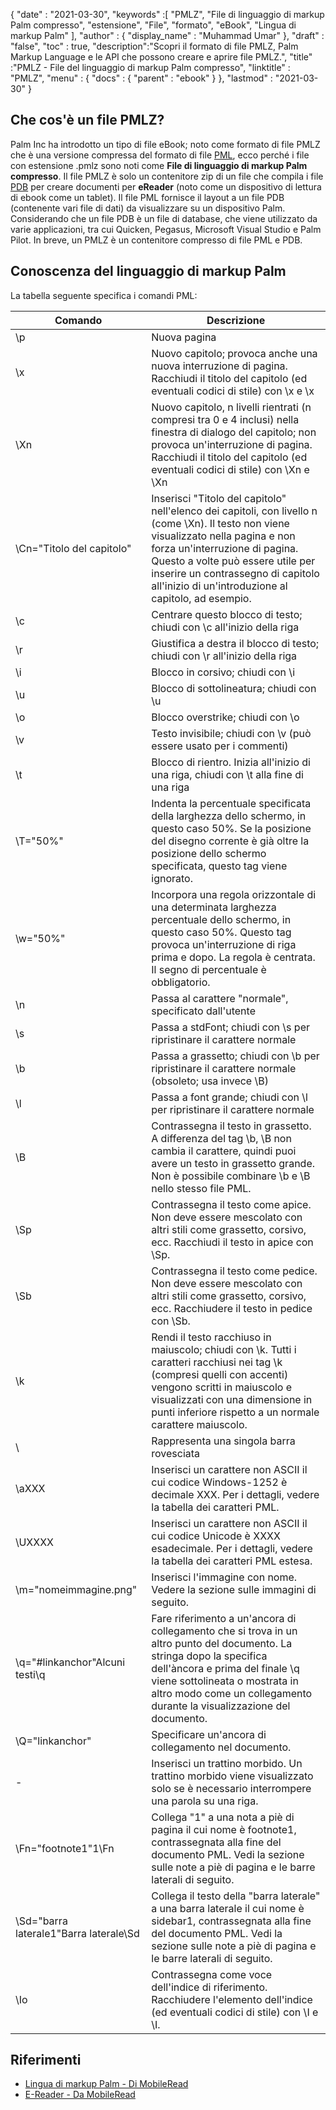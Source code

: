 {
  "date" : "2021-03-30",
  "keywords" :[ "PMLZ", "File di linguaggio di markup Palm compresso", "estensione", "File", "formato", "eBook", "Lingua di markup Palm" ],
  "author" : {
    "display_name" : "Muhammad Umar"
},
  "draft" : "false",
  "toc" : true,
  "description":"Scopri il formato di file PMLZ, Palm Markup Language e le API che possono creare e aprire file PMLZ.",
  "title" :"PMLZ - File del linguaggio di markup Palm compresso",
  "linktitle" : "PMLZ",
  "menu" : {
    "docs" : {
      "parent" : "ebook"
}
},
  "lastmod" : "2021-03-30"
}

## Che cos'è un file PMLZ?

Palm Inc ha introdotto un tipo di file eBook; noto come formato di file PMLZ che è una versione compressa del formato di file [PML](/it/ebook/pml/), ecco perché i file con estensione .pmlz sono noti come **File di linguaggio di markup Palm compresso**. Il file PMLZ è solo un contenitore zip di un file che compila i file [PDB](/it/programming/pdb/) per creare documenti per **eReader** (noto come un dispositivo di lettura di ebook come un tablet). Il file PML fornisce il layout a un file PDB (contenente vari file di dati) da visualizzare su un dispositivo Palm. Considerando che un file PDB è un file di database, che viene utilizzato da varie applicazioni, tra cui Quicken, Pegasus, Microsoft Visual Studio e Palm Pilot. In breve, un PMLZ è un contenitore compresso di file PML e PDB.


## Conoscenza del linguaggio di markup Palm
La tabella seguente specifica i comandi PML:

|Comando|Descrizione|
---|---|
| \p | Nuova pagina |
| \x | Nuovo capitolo; provoca anche una nuova interruzione di pagina. Racchiudi il titolo del capitolo (ed eventuali codici di stile) con \x e \x |
| \Xn | Nuovo capitolo, n livelli rientrati (n compresi tra 0 e 4 inclusi) nella finestra di dialogo del capitolo; non provoca un'interruzione di pagina. Racchiudi il titolo del capitolo (ed eventuali codici di stile) con \Xn e \Xn |
| \Cn="Titolo del capitolo" | Inserisci "Titolo del capitolo" nell'elenco dei capitoli, con livello n (come \Xn). Il testo non viene visualizzato nella pagina e non forza un'interruzione di pagina. Questo a volte può essere utile per inserire un contrassegno di capitolo all'inizio di un'introduzione al capitolo, ad esempio. |
| \c | Centrare questo blocco di testo; chiudi con \c all'inizio della riga |
| \r | Giustifica a destra il blocco di testo; chiudi con \r all'inizio della riga |
| \i | Blocco in corsivo; chiudi con \i |
| \u | Blocco di sottolineatura; chiudi con \u |
| \o | Blocco overstrike; chiudi con \o |
| \v | Testo invisibile; chiudi con \v (può essere usato per i commenti) |
| \t | Blocco di rientro. Inizia all'inizio di una riga, chiudi con \t alla fine di una riga |
| \T="50%" | Indenta la percentuale specificata della larghezza dello schermo, in questo caso 50%. Se la posizione del disegno corrente è già oltre la posizione dello schermo specificata, questo tag viene ignorato. |
| \w="50%" | Incorpora una regola orizzontale di una determinata larghezza percentuale dello schermo, in questo caso 50%. Questo tag provoca un'interruzione di riga prima e dopo. La regola è centrata. Il segno di percentuale è obbligatorio. |
| \n | Passa al carattere "normale", specificato dall'utente |
| \s | Passa a stdFont; chiudi con \s per ripristinare il carattere normale |
| \b | Passa a grassetto; chiudi con \b per ripristinare il carattere normale (obsoleto; usa invece \B) |
| \l | Passa a font grande; chiudi con \l per ripristinare il carattere normale |
| \B | Contrassegna il testo in grassetto. A differenza del tag \b, \B non cambia il carattere, quindi puoi avere un testo in grassetto grande. Non è possibile combinare \b e \B nello stesso file PML. |
| \Sp | Contrassegna il testo come apice. Non deve essere mescolato con altri stili come grassetto, corsivo, ecc. Racchiudi il testo in apice con \Sp. |
| \Sb | Contrassegna il testo come pedice. Non deve essere mescolato con altri stili come grassetto, corsivo, ecc. Racchiudere il testo in pedice con \Sb. |
| \k | Rendi il testo racchiuso in maiuscolo; chiudi con \k. Tutti i caratteri racchiusi nei tag \k (compresi quelli con accenti) vengono scritti in maiuscolo e visualizzati con una dimensione in punti inferiore rispetto a un normale carattere maiuscolo. |
| \\ | Rappresenta una singola barra rovesciata |
| \aXXX | Inserisci un carattere non ASCII il cui codice Windows-1252 è decimale XXX. Per i dettagli, vedere la tabella dei caratteri PML. |
| \UXXXX | Inserisci un carattere non ASCII il cui codice Unicode è XXXX esadecimale. Per i dettagli, vedere la tabella dei caratteri PML estesa. |
| \m="nomeimmagine.png" | Inserisci l'immagine con nome. Vedere la sezione sulle immagini di seguito. |
| \q="#linkanchor"Alcuni testi\q | Fare riferimento a un'ancora di collegamento che si trova in un altro punto del documento. La stringa dopo la specifica dell'àncora e prima del finale \q viene sottolineata o mostrata in altro modo come un collegamento durante la visualizzazione del documento. |
| \Q="linkanchor" | Specificare un'ancora di collegamento nel documento. |
| \- | Inserisci un trattino morbido. Un trattino morbido viene visualizzato solo se è necessario interrompere una parola su una riga. |
| \Fn="footnote1"1\Fn | Collega "1" a una nota a piè di pagina il cui nome è footnote1, contrassegnata alla fine del documento PML. Vedi la sezione sulle note a piè di pagina e le barre laterali di seguito. |
| \Sd="barra laterale1"Barra laterale\Sd | Collega il testo della "barra laterale" a una barra laterale il cui nome è sidebar1, contrassegnata alla fine del documento PML. Vedi la sezione sulle note a piè di pagina e le barre laterali di seguito. |
| \Io | Contrassegna come voce dell'indice di riferimento. Racchiudere l'elemento dell'indice (ed eventuali codici di stile) con \I e \I.|


## Riferimenti

* [Lingua di markup Palm - Di MobileRead](https://wiki.mobileread.com/wiki/EReader)
* [E-Reader - Da MobileRead](https://en.wikipedia.org/wiki/E-reader)

